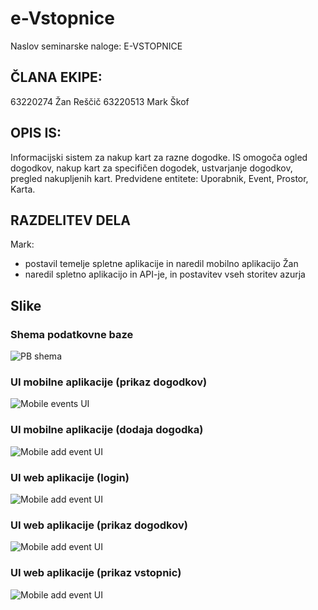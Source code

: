 # e-Vstopnice
Naslov seminarske naloge: E-VSTOPNICE

## ČLANA EKIPE:
63220274 Žan Reščič
63220513 Mark Škof

## OPIS IS:
Informacijski sistem za nakup kart za razne dogodke.
IS omogoča ogled dogodkov, nakup kart za specifičen dogodek, ustvarjanje dogodkov, pregled nakupljenih kart.
Predvidene entitete: Uporabnik, Event, Prostor, Karta.

## RAZDELITEV DELA
Mark:
  - postavil temelje spletne aplikacije in naredil mobilno aplikacijo
Žan
  - naredil spletno aplikacijo in API-je, in postavitev vseh storitev azurja

## Slike

### Shema podatkovne baze

![PB shema](slike/PB-slika.png)



### UI mobilne aplikacije (prikaz dogodkov)

![Mobile events UI](slike/mobile_events.png)



### UI mobilne aplikacije (dodaja dogodka)

![Mobile add event UI](slike/mobile_add_event.png)



### UI web aplikacije (login)

![Mobile add event UI](slike/web_login.png)



### UI web aplikacije (prikaz dogodkov)

![Mobile add event UI](slike/web_events.png)



### UI web aplikacije (prikaz vstopnic)

![Mobile add event UI](slike/web_tickets.png)

